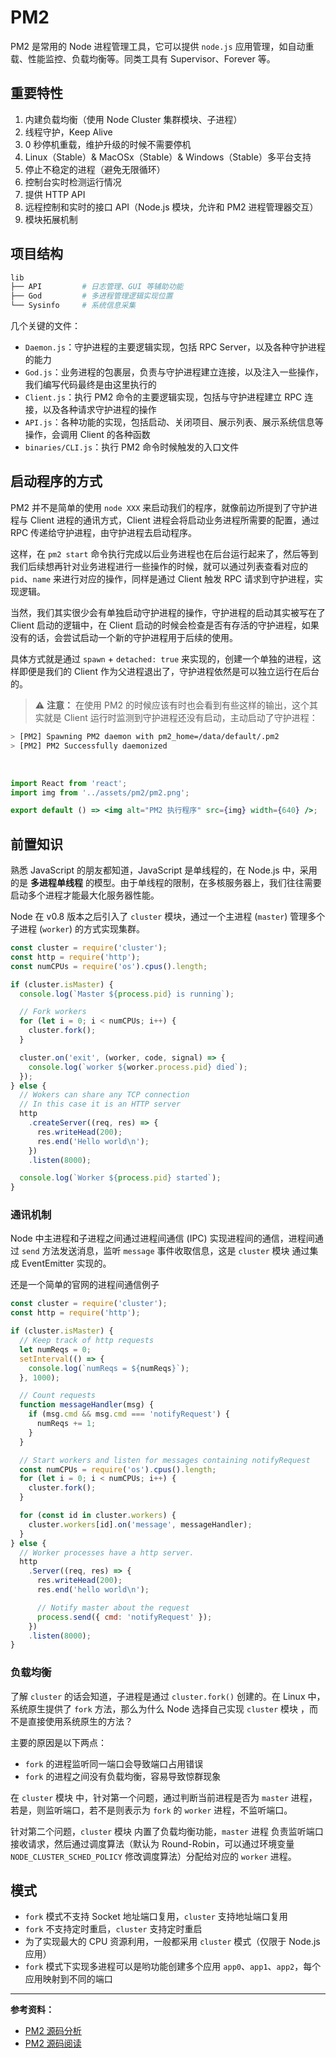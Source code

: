 # PM2

PM2 是常用的 Node 进程管理工具，它可以提供 `node.js` 应用管理，如自动重载、性能监控、负载均衡等。同类工具有 Supervisor、Forever 等。

## 重要特性

1. 内建负载均衡（使用 Node Cluster 集群模块、子进程）
2. 线程守护，Keep Alive
3. 0 秒停机重载，维护升级的时候不需要停机
4. Linux（Stable）& MacOSx（Stable）& Windows（Stable）多平台支持
5. 停止不稳定的进程（避免无限循环）
6. 控制台实时检测运行情况
7. 提供 HTTP API
8. 远程控制和实时的接口 API（Node.js 模块，允许和 PM2 进程管理器交互）
9. 模块拓展机制

## 项目结构

```bash
lib
├── API         # 日志管理、GUI 等辅助功能
├── God         # 多进程管理逻辑实现位置
└── Sysinfo     # 系统信息采集
```

几个关键的文件：

- `Daemon.js`：守护进程的主要逻辑实现，包括 RPC Server，以及各种守护进程的能力
- `God.js`：业务进程的包裹层，负责与守护进程建立连接，以及注入一些操作，我们编写代码最终是由这里执行的
- `Client.js`：执行 PM2 命令的主要逻辑实现，包括与守护进程建立 RPC 连接，以及各种请求守护进程的操作
- `API.js`：各种功能的实现，包括启动、关闭项目、展示列表、展示系统信息等操作，会调用 Client 的各种函数
- `binaries/CLI.js`：执行 PM2 命令时候触发的入口文件

## 启动程序的方式

PM2 并不是简单的使用 `node XXX` 来启动我们的程序，就像前边所提到了守护进程与 Client 进程的通讯方式，Client 进程会将启动业务进程所需要的配置，通过 RPC 传递给守护进程，由守护进程去启动程序。

这样，在 `pm2 start` 命令执行完成以后业务进程也在后台运行起来了，然后等到我们后续想再针对业务进程进行一些操作的时候，就可以通过列表查看对应的 `pid`、`name` 来进行对应的操作，同样是通过 Client 触发 RPC 请求到守护进程，实现逻辑。

当然，我们其实很少会有单独启动守护进程的操作，守护进程的启动其实被写在了 Client 启动的逻辑中，在 Client 启动的时候会检查是否有存活的守护进程，如果没有的话，会尝试启动一个新的守护进程用于后续的使用。

具体方式就是通过 `spawn` + `detached: true` 来实现的，创建一个单独的进程，这样即便是我们的 Client 作为父进程退出了，守护进程依然是可以独立运行在后台的。

> ⚠️ **注意：** 在使用 PM2 的时候应该有时也会看到有些这样的输出，这个其实就是 Client 运行时监测到守护进程还没有启动，主动启动了守护进程：

```bash
> [PM2] Spawning PM2 daemon with pm2_home=/data/default/.pm2
> [PM2] PM2 Successfully daemonized
```

<br />

```jsx | inline
import React from 'react';
import img from '../assets/pm2/pm2.png';

export default () => <img alt="PM2 执行程序" src={img} width={640} />;
```

## 前置知识

熟悉 JavaScript 的朋友都知道，JavaScript 是单线程的，在 Node.js 中，采用的是 **多进程单线程** 的模型。由于单线程的限制，在多核服务器上，我们往往需要启动多个进程才能最大化服务器性能。

Node 在 v0.8 版本之后引入了 `cluster` 模块，通过一个主进程 (`master`) 管理多个子进程 (`worker`) 的方式实现集群。

```js
const cluster = require('cluster');
const http = require('http');
const numCPUs = require('os').cpus().length;

if (cluster.isMaster) {
  console.log(`Master ${process.pid} is running`);

  // Fork workers
  for (let i = 0; i < numCPUs; i++) {
    cluster.fork();
  }

  cluster.on('exit', (worker, code, signal) => {
    console.log(`worker ${worker.process.pid} died`);
  });
} else {
  // Wokers can share any TCP connection
  // In this case it is an HTTP server
  http
    .createServer((req, res) => {
      res.writeHead(200);
      res.end('Hello world\n');
    })
    .listen(8000);

  console.log(`Worker ${process.pid} started`);
}
```

### 通讯机制

Node 中主进程和子进程之间通过进程间通信 (IPC) 实现进程间的通信，进程间通过 `send` 方法发送消息，监听 `message` 事件收取信息，这是 `cluster` 模块 通过集成 EventEmitter 实现的。

还是一个简单的官网的进程间通信例子

```js
const cluster = require('cluster');
const http = require('http');

if (cluster.isMaster) {
  // Keep track of http requests
  let numReqs = 0;
  setInterval(() => {
    console.log(`numReqs = ${numReqs}`);
  }, 1000);

  // Count requests
  function messageHandler(msg) {
    if (msg.cmd && msg.cmd === 'notifyRequest') {
      numReqs += 1;
    }
  }

  // Start workers and listen for messages containing notifyRequest
  const numCPUs = require('os').cpus().length;
  for (let i = 0; i < numCPUs; i++) {
    cluster.fork();
  }

  for (const id in cluster.workers) {
    cluster.workers[id].on('message', messageHandler);
  }
} else {
  // Worker processes have a http server.
  http
    .Server((req, res) => {
      res.writeHead(200);
      res.end('hello world\n');

      // Notify master about the request
      process.send({ cmd: 'notifyRequest' });
    })
    .listen(8000);
}
```

### 负载均衡

了解 `cluster` 的话会知道，子进程是通过 `cluster.fork()` 创建的。在 Linux 中，系统原生提供了 `fork` 方法，那么为什么 Node 选择自己实现 `cluster` 模块 ，而不是直接使用系统原生的方法？

主要的原因是以下两点：

- `fork` 的进程监听同一端口会导致端口占用错误
- `fork` 的进程之间没有负载均衡，容易导致惊群现象

在 `cluster` 模块 中，针对第一个问题，通过判断当前进程是否为 `master` 进程，若是，则监听端口，若不是则表示为 `fork` 的 `worker` 进程，不监听端口。

针对第二个问题，`cluster` 模块 内置了负载均衡功能，`master` 进程 负责监听端口接收请求，然后通过调度算法（默认为 Round-Robin，可以通过环境变量 `NODE_CLUSTER_SCHED_POLICY` 修改调度算法）分配给对应的 `worker` 进程。

## 模式

- `fork` 模式不支持 Socket 地址端口复用，`cluster` 支持地址端口复用
- `fork` 不支持定时重启，`cluster` 支持定时重启
- 为了实现最大的 CPU 资源利用，一般都采用 `cluster` 模式（仅限于 Node.js 应用）
- `fork` 模式下实现多进程可以是哟功能创建多个应用 `app0`、`app1`、`app2`，每个应用映射到不同的端口

---

**参考资料：**

- [PM2 源码分析](https://juejin.im/post/6866081343454773262)
- [PM2 源码阅读](http://www.xiejingyang.com/2018/01/07/pm2-source-read/?from=juejin)
